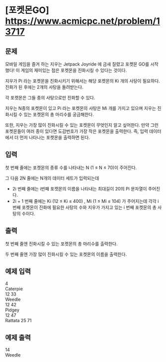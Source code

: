 # [포켓몬GO] https://www.acmicpc.net/problem/13717

## 문제
모바일 게임을 즐겨 하는 지우는 Jetpack Joyride 에 금새 질렸고 포켓몬 GO를 시작했다! 이 게임의 재미있는 점은 포켓몬을 진화시킬 수 있다는 것이다.

지우가 Pi 라는 포켓몬을 진화시키기 위해서는 해당 포켓몬의 Ki 개의 사탕이 필요하다. 진화가 된 후에는 2개의 사탕을 돌려받는다.

각 포켓몬은 그들 종의 사탕으로만 진화할 수 있다.

지우는 N종의 포켓몬이 있고 Pi 라는 포켓몬의 사탕은 Mi 개를 가지고 있으며 지우는 진화시킬 수 있는 포켓몬의 총 마리수를 궁금해한다.

또한, 지우는 가장 많이 진화시킬 수 있는 포켓몬이 무엇인지 알고 싶어한다. 만약 그런 포켓몬들이 여러 종이 있다면 도감번호가 가장 작은 포켓몬을 출력한다. 즉, 입력 데이터에서 더 먼저 나타나는 포켓몬을 출력하면 된다. 

## 입력
첫 번째 줄에는 포켓몬의 종류 수를 나타내는 N (1 ≤ N ≤ 70)이 주어진다.

그 다음 2N 줄에는 N개의 데이터 세트가 입력되는데

- 2i 번째 줄에는 i번째 포켓몬의 이름을 나타내는 최대길이 20의 Pi 문자열이 주어진다.
- 2i + 1 번째 줄에는 Ki  (12 ≤ Ki ≤ 400) , Mi (1 ≤ Mi ≤ 104) 가 주어지는데 각각 i 번째 포켓몬이 진화에 필요한 사탕의 수와 지우가 가지고 있는 i 번째 포켓몬의 총 사탕의 수이다.

## 출력
첫 번째 줄엔 진화시킬 수 있는 포켓몬의 총 마리수를 출력한다.

두 번째 줄엔 가장 많이 진화시킬 수 있는 포켓몬의 이름을 출력한다.

## 예제 입력
4  
Caterpie  
12 33  
Weedle  
12 42  
Pidgey  
12 47  
Rattata
25 71

## 예제 출력
14  
Weedle  
